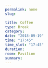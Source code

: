 ```yaml
---
permalink: none
slug:

title: Coffee
type: Break
category:
date: "2018-09-19"
time: "17:45"
time_slot: "17:45"
duration:
room: Pavilion
summary:
---
```

